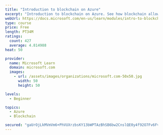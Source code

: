 ```yaml
---
title: "Introduction to blockchain on Azure"
excerpt: "Introduction to blockchain on Azure. See how blockchain allows business partners to trust each other's data without a central authority. You'll also learn a bit about how blockchain works. The goal is to help you decide if blockchain is a good choice for your scenario."
webUrl: https://docs.microsoft.com/en-us/learn/modules/intro-to-blockchain/
type: course
price: Free
length: PT34M
ratings:
  count: 427
  average: 4.814988
heat: 50

provider:
  name: Microsoft Learn
  domain: microsoft.com
  images:
    - url: /assets/images/organizations/microsoft.com-50x50.jpg
      width: 50
      height: 50

levels:
  - Beginner

topics:
  - Azure
  - Blockchain

secured: "gaUrOjLkMVmVm6+PhVUXrzbsKY13bWPTAzBhSB6bw2CnslQE0y4f92O7Fv6FvcCRCJi6JM5cC4GjLZh/A2rZAdkdAKv+jp8IhMoMdC4NrtilA9M9sId3Shm4I1ClRl7MGXG5GGekN4Tq+OvLjFS5XOboC2cIedeeu/siUZkDRVImb673qwFNOpziSNuZ0dHhh7xLXCrDnWVxxiwS8HrGDicqjwUJuIN2JUyW43KA/SDvtAurfc4jw+/g0zxDR/K+uaGPp1rYKiWF6IgNv3Pv7KNdPecpbOvmuLiAeJaPpQqEPBtVgGiXhbqcnCFFTXogg8CGS3CFCBwxdjHq+E2HIXv9wfg+q/Ide9d/mMI0gQXzP7lwuH5JiFlAWmoCVMUuSfy56Si2Wfj0KANZxix509OdB0YJkSr4usi8elj+GmA=;XtG0FGywV23DQ0WS1CPi8A=="
---
```


